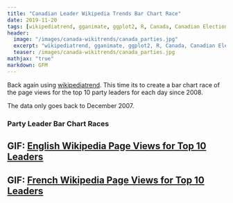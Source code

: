 ```yaml
---
title: "Canadian Leader Wikipedia Trends Bar Chart Race"
date: 2019-11-20
tags: [wikipediatrend, gganimate, ggplot2, R, Canada, Canadian Elections]
header:
  image: "/images/canada-wikitrends/canada_parties.jpg"
  excerpt: "wikipediatrend, gganimate, ggplot2, R, Canada, Canadian Elections"
  teaser: /images/canada-wikitrends/canada_parties.jpg
mathjax: "true"
markdown: GFM
---
```


Back again using [wikipediatrend](https://github.com/petermeissner/wikipediatrend0). This time its to create a bar chart race of the page views for the top 10 party leaders for each day since 2008.

The data only goes back to December 2007.

### Party Leader Bar Chart Races

## GIF: <a href="/images/canada-wikitrends/wiki_race_en.gif" target="_blank" > English Wikipedia Page Views for Top 10 Leaders </a> 

## GIF: <a href="/images/canada-wikitrends/wiki_race_fr.gif" target="_blank" > French Wikipedia Page Views for Top 10 Leaders</a>
